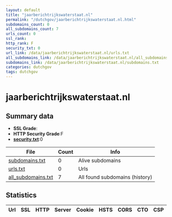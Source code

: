 ```yaml
---
layout: default
title: "jaarberichtrijkswaterstaat.nl"
permalink: "/dutchgov/jaarberichtrijkswaterstaat.nl.html"
subdomains_count: 0
all_subdomains_count: 7
urls_count: 0
ssl_rank: 
http_rank: F
security_txt: 0
url_link: /data/jaarberichtrijkswaterstaat.nl/urls.txt
all_subdomains_link: /data/jaarberichtrijkswaterstaat.nl/all_subdomains.txt
subdomains_link: /data/jaarberichtrijkswaterstaat.nl/subdomains.txt
categories: dutchgov
tags: dutchgov
---
```



# jaarberichtrijkswaterstaat.nl
## Summary data


 - **SSL Grade**:
 - **HTTP Security Grade**:F
 - **[security.txt](https://www.digitaleoverheid.nl/nieuws/standaard-security-txt-nu-verplicht-voor-overheid/)**:0


| File       | Count | Info |
|------------|-------|------|
|[subdomains.txt](/DutchGovScope/data/jaarberichtrijkswaterstaat.nl/subdomains.txt)|0|Alive subdomains|
|[urls.txt](/DutchGovScope/data/jaarberichtrijkswaterstaat.nl/urls.txt)|0|Urls|
|[all_subdomains.txt](/DutchGovScope/data/jaarberichtrijkswaterstaat.nl/all_subdomains.txt)|7|All found subdomains (history)|


## Statistics


| Url | SSL | HTTP | Server | Cookie | HSTS | CORS | CTO | CSP | XFO | XXP | RP |FP| Tech |Title |
|--------|-------|-------|------|------|------|------|------|------|------|------|------|------|------|------|

